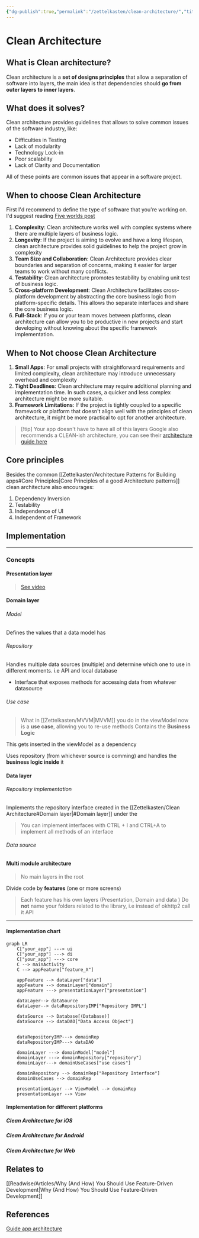 ```yaml
---
{"dg-publish":true,"permalink":"/zettelkasten/clean-architecture/","title":"App architecture","tags":["status/todo","core/tech"],"dgHomeLink":"false","dgShowBacklinks":"false","dgShowLocalGraph":"false","dgEnableSearch":"false","dgShowTags":"false","noteIcon":"","created":"2023-10-11T10:29:59.521+01:00"}
---
```


# Clean Architecture

## What is Clean architecture?

Clean architecture is a **set of designs principles** that allow  a separation of software into layers, the main idea is that dependencies should **go from outer layers to inner layers**.

## What does it solves?

Clean architecture provides guidelines that allows to solve common issues of the software industry, like:
- Difficulties in Testing
- Lack of modularity
- Technology Lock-in
- Poor scalability
- Lack of Clarity and Documentation

All of these points are common issues that appear in a software project.

## When to choose Clean Architecture
First I'd recommend to define the type of software that you're working on. I'd suggest reading [Five worlds post](https://www.joelonsoftware.com/2002/05/06/five-worlds/) 

1. **Complexity**:  Clean architecture works well with complex systems where there are multiple layers of business logic.
2. **Longevity**: If the project is aiming to evolve and have a long lifespan, clean architecture provides solid guidelines to help the project grow in complexity
3. **Team Size and Collaboration**: Clean Architecture provides clear boundaries and separation of concerns, making it easier for larger teams to work without many conflicts. 
4. **Testability**: Clean architecture promotes testability by enabling unit test of business logic.
5. **Cross-platform Development**: Clean Architecture facilitates cross-platform development by abstracting the core business logic from platform-specific details. This allows tho separate interfaces and share the core business logic.
6. **Full-Stack**: If you or your team moves between platforms, clean architecture can allow you to be productive in new projects and start developing without knowing about the specific framework implementation.

## When to Not choose Clean Architecture

1. **Small Apps**: For small projects with straightforward requirements and limited complexity, clean architecture may introduce unnecessary overhead and complexity
2. **Tight Deadlines**:  Clean architecture may require additional planning and implementation time. In such cases, a quicker and less complex architecture might be more suitable.
3. **Framework Limitations**:  If the project is tightly coupled to a specific framework or platform that doesn't align well with the principles of clean architecture, it might be more practical to opt for another architecture.


> [!tip] Your app doesn't have to have all of this layers
> Google also recommends a CLEAN-ish architecture, you can see their [architecture guide here](https://developer.android.com/topic/architecture#recommended-app-arch)


## Core principles

Besides the common [[Zettelkasten/Architecture Patterns for Building apps#Core Principles\|Core Principles of a good Architecture patterns]] clean architecture also encourages:
1. Dependency Inversion
2. Testability
3. Independence of UI
4. Independent of Framework

## Implementation

---
### Concepts
#### Presentation layer
> [See video](https://youtu.be/p9VR8KbmzEE)

#### Domain layer

###### Model
Defines the values that a data model has

###### Repository
Handles multiple data sources (multiple) and determine which one to use in different moments. i.e API and local database

- Interface  that exposes methods for accessing data from whatever datasource
###### Use case
> What in [[Zettelkasten/MVVM\|MVVM]] you do in the viewModel now is a **use case**, allowing you to re-use methods
> Contains the **Business Logic**

This gets inserted in the viewModel as a dependency

Uses repository (from whichever source is comming) and handles the **business logic inside** it

#### Data layer
###### Repository implementation
Implements the repository interface created in the [[Zettelkasten/Clean Architecture#Domain layer\|#Domain layer]] under the 

> You can implement interfaces with CTRL + I and CTRL+A to implement all methods of an interface
###### Data source



#### Multi module architecture
>No main layers in the root

Divide code by **features** (one or more screens)
> Each feature has his own layers (Presentation, Domain and data )
> Do **not** name your folders related to the library, i.e instead of okhttp2 call it API


---
#### Implementation chart

```mermaid
graph LR
    C["your_app"] ---> ui 
    C["your_app"] ---> di
    C["your_app"] ---> core
    C --> mainActivity
    C --> appFeature["feature_X"]
    
    appFeature --> dataLayer["data"]
    appFeature --> domainLayer["domain"]
    appFeature ---> presentationLayer["presentation"]

	dataLayer--> dataSource 
	dataLayer--> dataRepositoryIMP["Repository IMPL"] 
 
	dataSource --> Database[(Database)]
	dataSource --> dataDAO["Data Access Object"] 


	dataRepositoryIMP---> domainRep
	dataRepositoryIMP---> dataDAO

	domainLayer ---> domainModel["model"]
	domainLayer ---> domainRepository["repository"]
	domainLayer---> domainUseCases["use cases"]

	domainRepository --> domainRep["Repository Interface"]
	domainUseCases --> domainRep
 
	presentationLayer --> ViewModel --> domainRep
	presentationLayer --> View
```


#### Implementation for different platforms

##### Clean Architecture for iOS
##### Clean Architecture for Android
##### Clean Architecture for Web

## Relates to
[[Readwise/Articles/Why (And How) You Should Use Feature-Driven Development\|Why (And How) You Should Use Feature-Driven Development]]
## References

[Guide app architecture](https://developer.android.com/topic/architecture)
